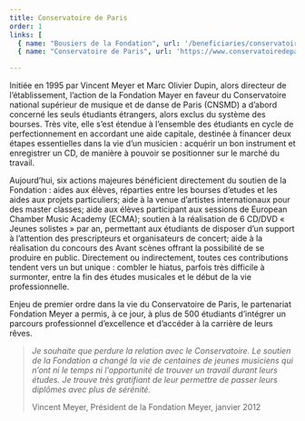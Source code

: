 ```yaml
---
title: Conservatoire de Paris
order: 1
links: [
  { name: "Bousiers de la Fondation", url: '/beneficiaries/conservatoire/' },
  { name: "Conservatoire de Paris", url: 'https://www.conservatoiredeparis.fr/fr' } ]

---
```


Initiée en 1995 par Vincent Meyer et Marc Olivier Dupin, alors directeur de l’établissement, l’action de la Fondation Mayer en faveur du Conservatoire national supérieur de musique et de danse de Paris (CNSMD) a d’abord concerné les seuls étudiants étrangers, alors exclus du système des bourses. Très vite, elle s’est étendue à l’ensemble des étudiants en cycle de perfectionnement en accordant une aide capitale, destinée à financer deux étapes essentielles dans la vie d’un musicien : acquérir un bon instrument et enregistrer un CD, de manière à pouvoir se positionner sur le marché du travail.

Aujourd’hui, six actions majeures bénéficient directement du soutien de la Fondation : aides aux élèves, réparties entre les bourses d’etudes et les aides aux projets particuliers; aide à la venue d’artistes internationaux pour des master classes; aide aux élèves participant aux sessions de European Chamber Music Academy (ECMA); soutien à la réalisation de 6 CD/DVD « Jeunes solistes » par an, permettant aux étudiants de disposer d’un support à l’attention des prescripteurs et organisateurs de concert; aide à la réalisation du concours des Avant scènes offrant la possibilité de se produire en public. Directement ou indirectement, toutes ces contributions tendent vers un but unique : combler le hiatus, parfois très difficile à surmonter, entre la fin des études musicales et le début de la vie professionnelle.

Enjeu de premier ordre dans la vie du Conservatoire de Paris, le partenariat Fondation Meyer a permis, à ce jour, à plus de 500 étudiants d’intégrer un parcours professionnel d’excellence et d’accéder à la carrière de leurs rêves.

> *Je souhaite que perdure la relation avec le Conservatoire. Le soutien de la Fondation a changé la vie de centaines de jeunes musiciens qui n’ont ni le temps ni l'opportunité de trouver un travail durant leurs études. Je trouve très gratifiant de leur permettre de passer leurs diplômes avec plus de sérénité.*
>
> Vincent Meyer, Président de la Fondation  Meyer, janvier 2012

